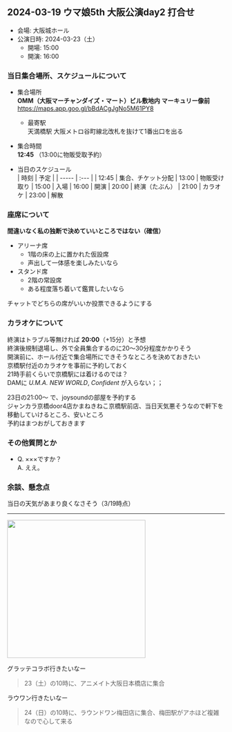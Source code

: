 ## 2024-03-19 ウマ娘5th 大阪公演day2 打合せ
- 会場: 大阪城ホール
- 公演日時: 2024-03-23（土）
  - 開場: 15:00
  - 開演: 16:00

### 当日集合場所、スケジュールについて
- 集合場所  
  **OMM（大阪マーチャンダイズ・マート）ビル敷地内 マーキュリー像前**  
  https://maps.app.goo.gl/bBdACgJgNo5M61PY8

  - 最寄駅  
    天満橋駅 大阪メトロ谷町線北改札を抜けて1番出口を出る  
    
- 集合時間  
  **12:45** （13:00に物販受取予約）

- 当日のスケジュール  
  | 時刻  | 予定 |
  | ----- | :--- |
  | 12:45 | 集合、チケット分配
  | 13:00 | 物販受け取り
  | 15:00 | 入場
  | 16:00 | 開演
  | 20:00 | 終演（たぶん）
  | 21:00 | カラオケ
  | 23:00 | 解散

### 座席について
  **間違いなく私の独断で決めていいところではない（確信）**

  - アリーナ席  
    - 1階の床の上に置かれた仮設席
    - 声出して一体感を楽しみたいなら
  - スタンド席
    - 2階の常設席
    - ある程度落ち着いて鑑賞したいなら

  チャットでどちらの席がいいか投票できるようにする

### カラオケについて
  終演はトラブル等無ければ **20:00**（+15分）と予想  
  終演後規制退場し、外で全員集合するのに20～30分程度かかりそう  
  開演前に、ホール付近で集合場所にできそうなところを決めておきたい  
  京橋駅付近のカラオケを事前に予約しておく  
  21時手前くらいで京橋駅には着けるのでは？  
  DAMに *U.M.A. NEW WORLD*, *Confident* が入らない；；

  23日の21:00～ で、joysoundの部屋を予約する  
  ジャンカラ京橋door4店かまねきねこ京橋駅前店、当日天気悪そうなので軒下を移動していけるところ、安いところ  
  予約はまつおがしておきます

### その他質問とか
  - Q. ×××ですか？  
    A. ええ。

### 余談、懸念点
  当日の天気があまり良くなさそう（3/19時点）  
  <hr>
  <img width="320" src="https://github.com/matsuyou1001/memo/assets/42988163/d19ce02b-74b1-4cf1-acd5-71764b0cdd0c">

  グラッテコラボ行きたいなー
  > 23（土）の10時に、アニメイト大阪日本橋店に集合

  ラウワン行きたいなー
  > 24（日）の10時に、ラウンドワン梅田店に集合、梅田駅がアホほど複雑なので心して来る
